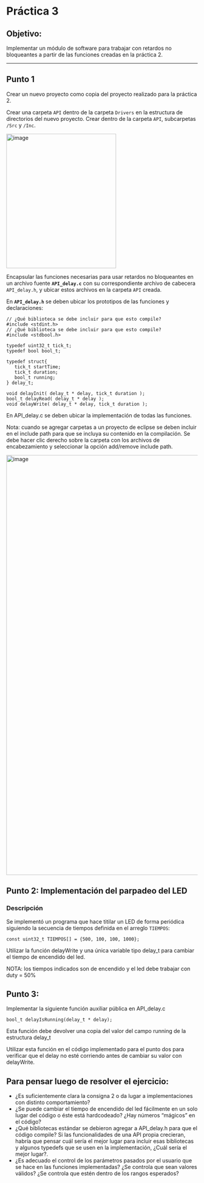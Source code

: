 # Práctica 3

## Objetivo:
Implementar un módulo de software para trabajar con retardos no bloqueantes a partir de las funciones creadas en la práctica 2.

---

## Punto 1

Crear un nuevo proyecto como copia del proyecto realizado para la práctica 2.

Crear una carpeta `API` dentro de la carpeta `Drivers` en la estructura de directorios del nuevo proyecto. Crear dentro de la carpeta `API`, subcarpetas `/Src` y `/Inc`.

<img width="289" height="354" alt="image" src="https://github.com/user-attachments/assets/cfe0424b-0ced-48f5-8e6e-27ab931f0745" />

Encapsular las funciones necesarias para usar retardos no bloqueantes en un archivo fuente **`API_delay.c`** con su correspondiente archivo de cabecera `API_delay.h`, y ubicar estos archivos en la carpeta `API` creada.

En **`API_delay.h`** se deben ubicar los prototipos de las funciones y declaraciones:

```
// ¿Qué biblioteca se debe incluir para que esto compile?
#include <stdint.h> 
// ¿Qué biblioteca se debe incluir para que esto compile?
#include <stdbool.h> 

typedef uint32_t tick_t;
typedef bool bool_t;

typedef struct{
   tick_t startTime;
   tick_t duration;
   bool_t running;
} delay_t;

void delayInit( delay_t * delay, tick_t duration );
bool_t delayRead( delay_t * delay );
void delayWrite( delay_t * delay, tick_t duration );
```
En API_delay.c se deben ubicar la implementación de todas las funciones.

Nota: cuando se agregar carpetas a un proyecto de eclipse se deben incluir en el include path para que se incluya su contenido en la compilación.  Se debe hacer clic derecho sobre la carpeta con los archivos de encabezamiento y seleccionar la opción add/remove include path.

<img width="777" height="1106" alt="image" src="https://github.com/user-attachments/assets/7e9abca6-338b-4ace-8e6f-0be9b7d3e433" />

## Punto 2: Implementación del parpadeo del LED

### Descripción

Se implementó un programa que hace titilar un LED de forma periódica siguiendo la secuencia de tiempos definida en el arreglo `TIEMPOS`:

```
const uint32_t TIEMPOS[] = {500, 100, 100, 1000};
```

Utilizar la función delayWrite y una única variable tipo delay_t para cambiar el tiempo de encendido del led.

NOTA: los tiempos indicados son de encendido y el led debe trabajar con duty = 50%

## Punto 3: 

Implementar la siguiente función auxiliar pública en API_delay.c

```
bool_t delayIsRunning(delay_t * delay);
```

Esta función debe devolver una copia del valor del campo running de la estructura delay_t

Utilizar esta función en el código implementado para el punto dos para verificar que el delay no esté corriendo antes de cambiar su valor con delayWrite.

## Para pensar luego de resolver el ejercicio:
* ¿Es suficientemente clara la consigna 2 o da lugar a implementaciones con distinto comportamiento? 
* ¿Se puede cambiar el tiempo de encendido del led fácilmente en un solo lugar del código o éste está hardcodeado? ¿Hay números “mágicos” en el código?
* ¿Qué bibliotecas estándar se debieron agregar a API_delay.h para que el código compile? Si las funcionalidades de una API propia crecieran, habría que pensar cuál sería el mejor lugar para incluir esas bibliotecas y algunos typedefs que se usen en la implementación, ¿Cuál sería el mejor lugar?.
* ¿Es adecuado el control de los parámetros pasados por el usuario que se hace en las funciones implementadas? ¿Se controla que sean valores válidos? ¿Se controla que estén dentro de los rangos esperados?



